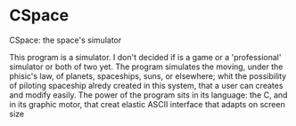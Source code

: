 # CSpace
CSpace: the space's simulator

This program is a simulator. I don't decided if is a game or a 'professional' simulator or both of two yet.
The program simulates the moving, under the phisic's law, of planets, spaceships, suns, or elsewhere;
whit the possibility of piloting spaceship alredy created in this system, that a user can creates and modify easily.
The power of the program sits in its language: the C, and in its graphic motor, that creat elastic ASCII interface that adapts on screen size
